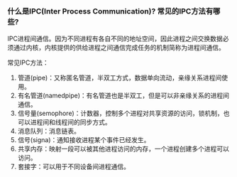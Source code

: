 ### 什么是IPC(Inter Process Communication)? 常见的IPC方法有哪些?

IPC进程间通信。因为不同进程有各自不同的地址空间，因此进程之间交换数据必须通过内核，内核提供的供给进程之间通信完成任务的机制简称为进程间通信。

常见IPC方法：

1. 管道(pipe)：又称匿名管道，半双工方式，数据单向流动，亲缘关系进程间使用。
2. 有名管道(namedpipe)：有名管道也是半双工，但是可以非亲缘关系的进程间通信。
3. 信号量(semophore)：计数器，控制多个进程对共享资源的访问，锁机制，也可以进程间和线程间的同步方式。
4. 消息队列：消息链表。
5. 信号(signa)：通知接收进程某个事件已经发生。
6. 共享内存：映射一段可以被其他进程访问的内存，一个进程创建多个进程可以访问。
7. 套接字：可以用于不同设备间进程通信。

